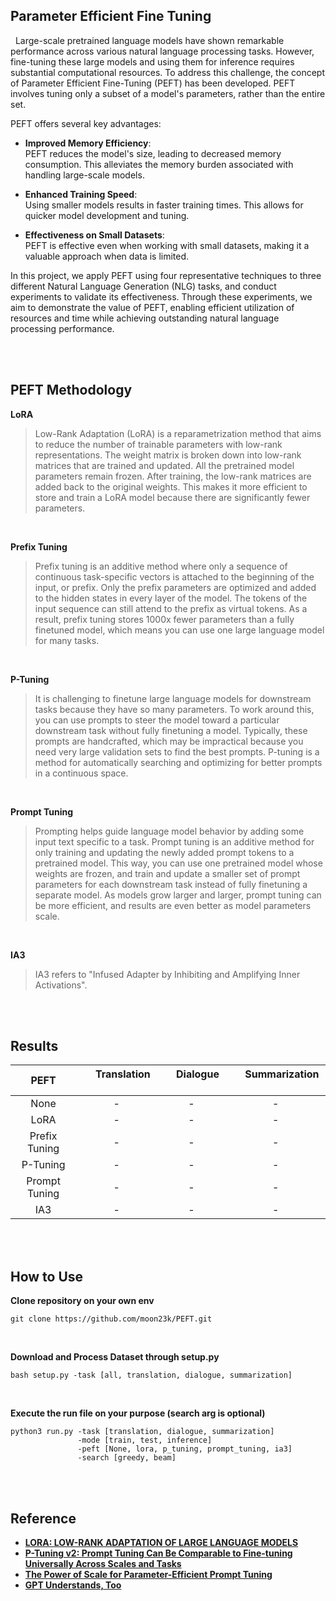 ## Parameter Efficient Fine Tuning
&nbsp; Large-scale pretrained language models have shown remarkable performance across various natural language processing tasks. 
However, fine-tuning these large models and using them for inference requires substantial computational resources. 
To address this challenge, the concept of Parameter Efficient Fine-Tuning (PEFT) has been developed. 
PEFT involves tuning only a subset of a model's parameters, rather than the entire set.

PEFT offers several key advantages:

* **Improved Memory Efficiency**: <br> PEFT reduces the model's size, leading to decreased memory consumption. This alleviates the memory burden associated with handling large-scale models.

* **Enhanced Training Speed**: <br> Using smaller models results in faster training times. This allows for quicker model development and tuning.

* **Effectiveness on Small Datasets**: <br> PEFT is effective even when working with small datasets, making it a valuable approach when data is limited.

In this project, we apply PEFT using four representative techniques to three different Natural Language Generation (NLG) tasks, and conduct experiments to validate its effectiveness. 
Through these experiments, we aim to demonstrate the value of PEFT, enabling efficient utilization of resources and time while achieving outstanding natural language processing performance.


<br><br>

## PEFT Methodology
**LoRA** <br>
> Low-Rank Adaptation (LoRA) is a reparametrization method that aims to reduce the number of trainable parameters with low-rank representations. 
The weight matrix is broken down into low-rank matrices that are trained and updated. 
All the pretrained model parameters remain frozen. After training, the low-rank matrices are added back to the original weights. 
This makes it more efficient to store and train a LoRA model because there are significantly fewer parameters.

<br>

**Prefix Tuning** <br>
> Prefix tuning is an additive method where only a sequence of continuous task-specific vectors is attached to the beginning of the input, or prefix.
Only the prefix parameters are optimized and added to the hidden states in every layer of the model.
The tokens of the input sequence can still attend to the prefix as virtual tokens.
As a result, prefix tuning stores 1000x fewer parameters than a fully finetuned model, which means you can use one large language model for many tasks.

<br>

**P-Tuning** <br>
> It is challenging to finetune large language models for downstream tasks because they have so many parameters. 
To work around this, you can use prompts to steer the model toward a particular downstream task without fully finetuning a model. 
Typically, these prompts are handcrafted, which may be impractical because you need very large validation sets to find the best prompts. 
P-tuning is a method for automatically searching and optimizing for better prompts in a continuous space.

<br>

**Prompt Tuning** <br>
> Prompting helps guide language model behavior by adding some input text specific to a task. 
Prompt tuning is an additive method for only training and updating the newly added prompt tokens to a pretrained model. 
This way, you can use one pretrained model whose weights are frozen, and train and update a smaller set of prompt parameters for each downstream task instead of fully finetuning a separate model. 
As models grow larger and larger, prompt tuning can be more efficient, and results are even better as model parameters scale.

<br>

**IA3** <br>
> IA3 refers to "Infused Adapter by Inhibiting and Amplifying Inner Activations".

<br><br>

## Results

| &emsp; **PEFT** &emsp; | &emsp; **Translation** &emsp; | &emsp; **Dialogue** &emsp; | &emsp; **Summarization** &emsp; |
| :---:                  | :---:                         | :---:                      | :---:                           |
| None          | - | - | - |
| LoRA          | - | - | - |
| Prefix Tuning | - | - | - |
| P-Tuning      | - | - | - |
| Prompt Tuning | - | - | - |
| IA3           | - | - | - |

</br></br>


## How to Use
**Clone repository on your own env**
```
git clone https://github.com/moon23k/PEFT.git
```

<br>

**Download and Process Dataset through setup.py**
```
bash setup.py -task [all, translation, dialogue, summarization]
```

<br>

**Execute the run file on your purpose (search arg is optional)**
```
python3 run.py -task [translation, dialogue, summarization]
               -mode [train, test, inference]
               -peft [None, lora, p_tuning, prompt_tuning, ia3]
               -search [greedy, beam]
```

<br><br>

## Reference
* [**LORA: LOW-RANK ADAPTATION OF LARGE LANGUAGE MODELS**](https://arxiv.org/pdf/2106.09685.pdf)
* [**P-Tuning v2: Prompt Tuning Can Be Comparable to Fine-tuning Universally Across Scales and Tasks**](https://arxiv.org/pdf/2110.07602.pdf)
* [**The Power of Scale for Parameter-Efficient Prompt Tuning**](https://arxiv.org/pdf/2104.08691.pdf)
* [**GPT Understands, Too**](https://arxiv.org/pdf/2103.10385.pdf)

<br>
